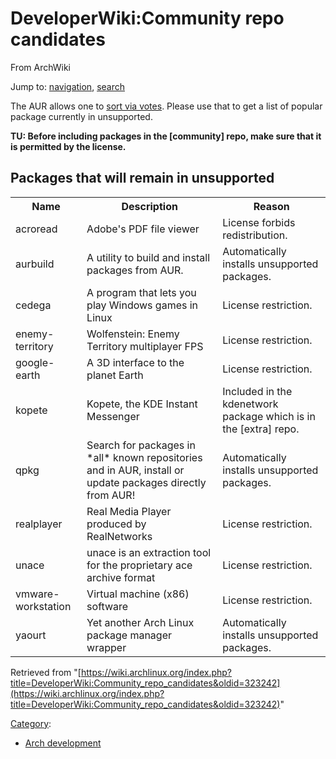 # DeveloperWiki:Community repo candidates

From ArchWiki

Jump to: [navigation](#column-one), [search](#searchInput)

The AUR allows one to [sort via votes](https://aur.archlinux.org/packages/). Please use that to get a list of popular package currently in unsupported.

**TU: Before including packages in the [community] repo, make sure that it is permitted by the license.**

## Packages that will remain in unsupported

<table class="wikitable">

<tbody>

<tr>

<th>Name</th>

<th>Description</th>

<th>Reason</th>

</tr>

<tr>

<td>acroread</td>

<td>Adobe's PDF file viewer</td>

<td>License forbids redistribution.</td>

</tr>

<tr>

<td>aurbuild</td>

<td>A utility to build and install packages from AUR.</td>

<td>Automatically installs unsupported packages.</td>

</tr>

<tr>

<td>cedega</td>

<td>A program that lets you play Windows games in Linux</td>

<td>License restriction.</td>

</tr>

<tr>

<td>enemy-territory</td>

<td>Wolfenstein: Enemy Territory multiplayer FPS</td>

<td>License restriction.</td>

</tr>

<tr>

<td>google-earth</td>

<td>A 3D interface to the planet Earth</td>

<td>License restriction.</td>

</tr>

<tr>

<td>kopete</td>

<td>Kopete, the KDE Instant Messenger</td>

<td>Included in the kdenetwork package which is in the [extra] repo.</td>

</tr>

<tr>

<td>qpkg</td>

<td>Search for packages in *all* known repositories and in AUR, install or update packages directly from AUR!</td>

<td>Automatically installs unsupported packages.</td>

</tr>

<tr>

<td>realplayer</td>

<td>Real Media Player produced by RealNetworks</td>

<td>License restriction.</td>

</tr>

<tr>

<td>unace</td>

<td>unace is an extraction tool for the proprietary ace archive format</td>

<td>License restriction.</td>

</tr>

<tr>

<td>vmware-workstation</td>

<td>Virtual machine (x86) software</td>

<td>License restriction.</td>

</tr>

<tr>

<td>yaourt</td>

<td>Yet another Arch Linux package manager wrapper</td>

<td>Automatically installs unsupported packages.</td>

</tr>

</tbody>

</table>

Retrieved from "[https://wiki.archlinux.org/index.php?title=DeveloperWiki:Community_repo_candidates&oldid=323242](https://wiki.archlinux.org/index.php?title=DeveloperWiki:Community_repo_candidates&oldid=323242)"

[Category](/index.php/Special:Categories "Special:Categories"):

*   [Arch development](/index.php/Category:Arch_development "Category:Arch development")